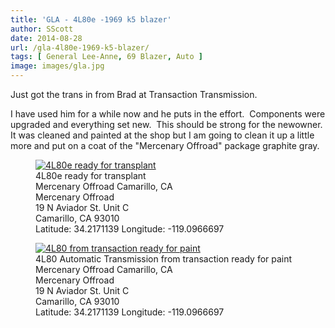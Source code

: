 ```yaml
---
title: 'GLA - 4L80e -1969 k5 blazer'
author: SScott
date: 2014-08-28
url: /gla-4l80e-1969-k5-blazer/
tags: [ General Lee-Anne, 69 Blazer, Auto ]
image: images/gla.jpg
---
```

Just got the trans in from Brad at Transaction Transmission.

I have used him for a while now and he puts in the effort.  Components were upgraded and everything set new.  This should be strong for the newowner.  It was cleaned and painted at the shop but I am going to clean it up a little more and put on a coat of the "Mercenary Offroad" package graphite gray.

<figure itemprop="associatedMedia" itemscope itemtype="http://schema.org/ImageObject">
    <a href="http://img.scotttactical.com/images/legacy/generalleeanne/photo-2.JPG" itemprop="contentUrl" data-size="1200x800">
    <img src="http://img.scotttactical.com/images/legacy/generalleeanne/thumbs/thumbs_photo-2.JPG" itemprop="thumbnail" alt="4L80e ready for transplant" />
    </a>
    <figcaption itemprop="caption description">4L80e ready for transplant</figcaption>
    <span itemprop="author">Mercenary Offroad</span>
    <span itemprop="contentLocation">Camarillo, CA</span>
    <div itemscope itemtype="http://schema.org/Place">
      <span itemprop="name">Mercenary Offroad</span></h1>
        <div class="address" itemprop="address" itemscope itemtype="http://schema.org/PostalAddress">
          <span itemprop="streetAddress">19 N Aviador St. Unit C</span><br>
          <span itemprop="addressLocality">Camarillo</span>,
          <span itemprop="addressRegion">CA</span>
          <span itemprop="postalCode">93010</span>
        </div>
      <div itemprop="geo" itemscope itemtype="http://schema.org/GeoCoordinates">
        Latitude: 34.2171139
        Longitude: -119.0966697
        <meta itemprop="latitude" content="34.2171139" />
        <meta itemprop="longitude" content="-119.0966697" />
      </div>
    </div>
</figure>

<figure itemprop="associatedMedia" itemscope itemtype="http://schema.org/ImageObject">
    <a href="http://img.scotttactical.com/images/legacy/generalleeanne/photo-1.JPG" itemprop="contentUrl" data-size="1200x800">
    <img src="http://img.scotttactical.com/images/legacy/generalleeanne/thumbs/thumbs_photo-1.JPG" itemprop="thumbnail" alt="4L80 from transaction ready for paint" />
    </a>
    <figcaption itemprop="caption description">4L80 Automatic Transmission from transaction ready for paint</figcaption>
    <span itemprop="author">Mercenary Offroad</span>
    <span itemprop="contentLocation">Camarillo, CA</span>
    <div itemscope itemtype="http://schema.org/Place">
      <span itemprop="name">Mercenary Offroad</span></h1>
        <div class="address" itemprop="address" itemscope itemtype="http://schema.org/PostalAddress">
          <span itemprop="streetAddress">19 N Aviador St. Unit C</span><br>
          <span itemprop="addressLocality">Camarillo</span>,
          <span itemprop="addressRegion">CA</span>
          <span itemprop="postalCode">93010</span>
        </div>
      <div itemprop="geo" itemscope itemtype="http://schema.org/GeoCoordinates">
        Latitude: 34.2171139
        Longitude: -119.0966697
        <meta itemprop="latitude" content="34.2171139" />
        <meta itemprop="longitude" content="-119.0966697" />
      </div>
    </div>
</figure>
